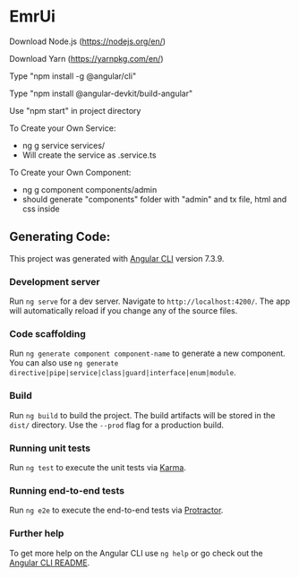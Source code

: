 # EmrUi

Download Node.js (https://nodejs.org/en/)

Download Yarn (https://yarnpkg.com/en/)

Type "npm install -g @angular/cli"

Type "npm install @angular-devkit/build-angular"

Use "npm start" in project directory

To Create your Own Service:
- ng g service services/<serviceName>
- Will create the service as <serviceName>.service.ts

To Create your Own Component:
- ng g component components/admin
- should generate "components" folder with "admin" and tx file, html and css inside


## Generating Code:

This project was generated with [Angular CLI](https://github.com/angular/angular-cli) version 7.3.9.

### Development server

Run `ng serve` for a dev server. Navigate to `http://localhost:4200/`. The app will automatically reload if you change any of the source files.

### Code scaffolding

Run `ng generate component component-name` to generate a new component. You can also use `ng generate directive|pipe|service|class|guard|interface|enum|module`.

### Build

Run `ng build` to build the project. The build artifacts will be stored in the `dist/` directory. Use the `--prod` flag for a production build.

### Running unit tests

Run `ng test` to execute the unit tests via [Karma](https://karma-runner.github.io).

### Running end-to-end tests

Run `ng e2e` to execute the end-to-end tests via [Protractor](http://www.protractortest.org/).

### Further help

To get more help on the Angular CLI use `ng help` or go check out the [Angular CLI README](https://github.com/angular/angular-cli/blob/master/README.md).
